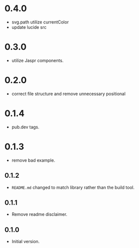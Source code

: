 # 0.4.0

- svg.path utilize currentColor
- update lucide src

# 0.3.0

- utilize Jaspr components.

# 0.2.0

- correct file structure and remove unnecessary positional

# 0.1.4

- pub.dev tags.

# 0.1.3

- remove bad example.

## 0.1.2

- `README.md` changed to match library rather than the build tool.

## 0.1.1

- Remove readme disclaimer.

## 0.1.0

- Initial version.
